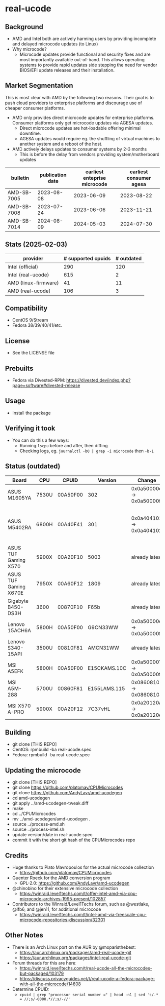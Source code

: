 real-ucode
==========

Background
----------
- AMD and Intel both are actively harming users by providing incomplete and delayed microcode updates (to Linux)
- Why microcode?
  - Microcode updates provide functional and security fixes and are most importantly available out-of-band. This allows operating systems to provide rapid updates side stepping the need for vendor BIOS/EFI update releases and their installation.

Market Segmentation
-------------------
This is most clear with AMD by the following two reasons. Their goal is to push cloud providers to enterprise platforms and discourage use of cheaper consumer platforms.

- AMD only provides direct microcode updates for enterprise platforms. Consumer platforms only get microcode updates via AGESA updates.
  - Direct microcode updates are hot-loadable offering minimal downtime.
  - AGESA updates would require eg. the shuffling of virtual machines to another system and a reboot of the host.
- AMD actively delays updates to consumer systems by 2-3 months
  - This is before the delay from vendors providing system/motherboard updates

| bulletin | publication date | earliest enteprise microcode | earliest consumer agesa |
| -------- | ---------------- | ---------------------------- | ----------------------- |
| AMD-SB-7005 | 2023-08-08 | 2023-06-09 | 2023-08-22 |
| AMD-SB-7008 | 2023-07-24 | 2023-06-06 | 2023-11-21 |
| AMD-SB-7014 | 2024-08-09 | 2024-05-03 | 2024-07-30 |

Stats (2025-02-03)
------------------
| provider | # supported cpuids | # outdated |
| -------- | ------------------ | ---------- |
| Intel (official) | 290 | 120 |
| Intel (real-ucode) | 615 | 2 |
| AMD (linux-firmware) | 41 | 11 |
| AMD (real-ucode) | 106 | 3 |

Compatibility
-------------
- CentOS 9/Stream
- Fedora 38/39/40/41/etc.

License
-------
- See the LICENSE file

Prebuilts
---------
- Fedora via Divested-RPM: https://divested.dev/index.php?page=software#divested-release

Usage
-----
- Install the package

Verifying it took
-----------------
- You can do this a few ways:
  - Running `lscpu` before and after, then diffing
  - Checking logs, eg. `journalctl -b0 | grep -i microcode` then `-b-1`

Status (outdated)
-----------------
| Board | CPU | CPUID | Version | Change | Notes |
| ----- | --- | ----- | ------- | ------ | ----- |
| ASUS M1605YA | 7530U | 00A50F00 | 302 | 0x0a50000d -> 0x0a50000f |
| ASUS M5402RA | 6800H | 00A40F41 | 301 | 0x0a404101 -> 0x0a404102 | severe breakage, stuck at 400MHz after suspend |
| ASUS TUF Gaming X570 | 5900X | 00A20F10 | 5003 | already latest |
| ASUS TUF Gaming X670E | 7950X | 00A60F12 | 1809 | already latest |
| Gigabyte B450-DS3H | 3600 | 00870F10 | F65b | already latest |
| Lenovo 15ACH6A | 5800H | 00A50F00 | G9CN33WW | 0x0a50000c -> 0x0a50000f |
| Lenovo S340-15API | 3500U | 00810F81 | AMCN31WW | already latest |
| MSI A5EFK | 5800H | 00A50F00 | E15CKAMS.10C | 0x0a50000? -> 0x0a50000f |
| MSI A5M-288 | 5700U | 00860F81 | E155LAMS.115 | 0x08608103 -> 0x08608104 |
| MSI X570 A-PRO | 5900X | 00A20F12 | 7C37vHL | 0x0a20120a -> 0x0a20120e |

Building
--------
- git clone [THIS REPO]
- CentOS: rpmbuild -ba real-ucode.spec
- Fedora: rpmbuild -ba real-ucode.spec

Updating the microcode
----------------------
- git clone [THIS REPO]
- git clone https://github.com/platomav/CPUMicrocodes
- git clone https://github.com/AndyLavr/amd-ucodegen
- cd amd-ucodegen
- git apply ../amd-ucodegen-tweak.diff
- make
- cd ../CPUMicrocodes
- mv ../amd-ucodegen/amd-ucodegen .
- source ../process-amd.sh
- source ../process-intel.sh
- update version/date in real-ucode.spec
- commit it with the short git hash of the CPUMicrocodes repo

Credits
-------
- Huge thanks to Plato Mavropoulos for the actual microcode collection
	- https://github.com/platomav/CPUMicrocodes
- Guenter Roeck for the AMD conversion program
	- GPL-2.0: https://github.com/AndyLavr/amd-ucodegen
- @chinobino for their extensive microcode collection
	- https://winraid.level1techs.com/t/offer-intel-amd-via-cpu-microcode-archives-1995-present/102857
- Contributors to the Winraid/Level1Techs forum, such as @westlake, @lfb6, and @jen11, for additional microcode
	- https://winraid.level1techs.com/t/intel-amd-via-freescale-cpu-microcode-repositories-discussion/32301

Other Notes
-----------
- There is an Arch Linux port on the AUR by @moparisthebest:
  - https://aur.archlinux.org/packages/amd-real-ucode-git
  - https://aur.archlinux.org/packages/intel-real-ucode-git
- Forum threads for this are here:
  - https://winraid.level1techs.com/t/real-ucode-all-the-microcodes-but-packaged/103179
  - https://discuss.privacyguides.net/t/real-ucode-a-fedora-package-with-all-the-microcode/14608
- Determine CPUID:
  - `cpuid | grep "processor serial number =" | head -n1 | sed 's/.* = //;s/-0000.*//;s/-//'`
